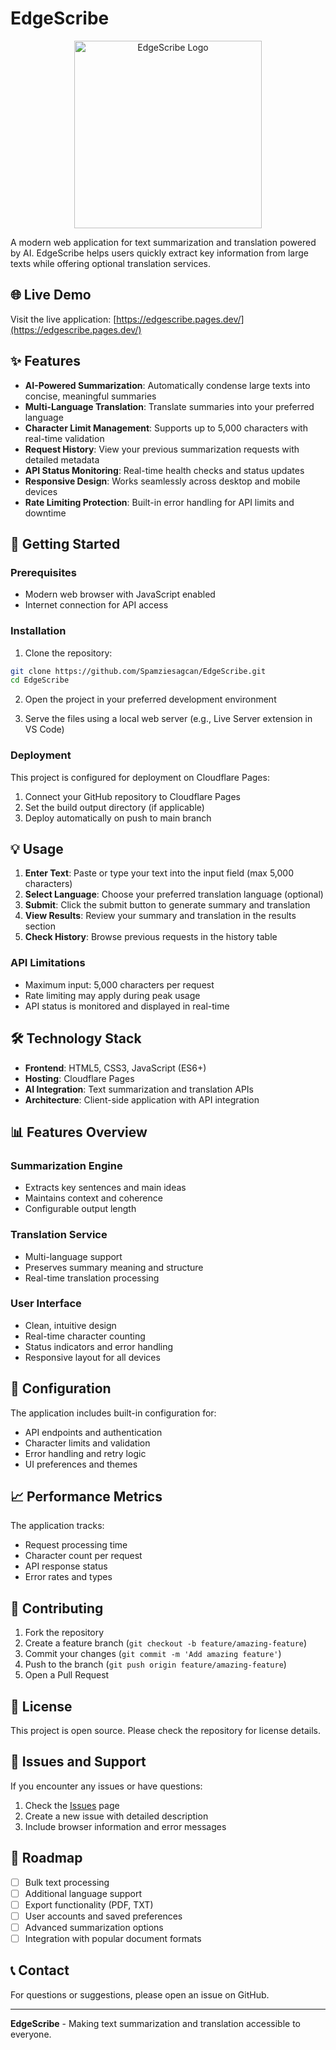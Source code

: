 # EdgeScribe

<div align="center">
  <img src="[https://github.com/user-attachments/assets/your-logo-filename](https://www.github.com/Spamziesagcan/EdgeScribe/assets/preview.webp)" alt="EdgeScribe Logo" width="300"/>
</div>

A modern web application for text summarization and translation powered by AI. EdgeScribe helps users quickly extract key information from large texts while offering optional translation services.

## 🌐 Live Demo

Visit the live application: [https://edgescribe.pages.dev/](https://edgescribe.pages.dev/)

## ✨ Features

- **AI-Powered Summarization**: Automatically condense large texts into concise, meaningful summaries
- **Multi-Language Translation**: Translate summaries into your preferred language
- **Character Limit Management**: Supports up to 5,000 characters with real-time validation
- **Request History**: View your previous summarization requests with detailed metadata
- **API Status Monitoring**: Real-time health checks and status updates
- **Responsive Design**: Works seamlessly across desktop and mobile devices
- **Rate Limiting Protection**: Built-in error handling for API limits and downtime

## 🚀 Getting Started

### Prerequisites

- Modern web browser with JavaScript enabled
- Internet connection for API access

### Installation

1. Clone the repository:
```bash
git clone https://github.com/Spamziesagcan/EdgeScribe.git
cd EdgeScribe
```

2. Open the project in your preferred development environment

3. Serve the files using a local web server (e.g., Live Server extension in VS Code)

### Deployment

This project is configured for deployment on Cloudflare Pages:

1. Connect your GitHub repository to Cloudflare Pages
2. Set the build output directory (if applicable)
3. Deploy automatically on push to main branch

## 💡 Usage

1. **Enter Text**: Paste or type your text into the input field (max 5,000 characters)
2. **Select Language**: Choose your preferred translation language (optional)
3. **Submit**: Click the submit button to generate summary and translation
4. **View Results**: Review your summary and translation in the results section
5. **Check History**: Browse previous requests in the history table

### API Limitations

- Maximum input: 5,000 characters per request
- Rate limiting may apply during peak usage
- API status is monitored and displayed in real-time

## 🛠️ Technology Stack

- **Frontend**: HTML5, CSS3, JavaScript (ES6+)
- **Hosting**: Cloudflare Pages
- **AI Integration**: Text summarization and translation APIs
- **Architecture**: Client-side application with API integration

## 📊 Features Overview

### Summarization Engine
- Extracts key sentences and main ideas
- Maintains context and coherence
- Configurable output length

### Translation Service
- Multi-language support
- Preserves summary meaning and structure
- Real-time translation processing

### User Interface
- Clean, intuitive design
- Real-time character counting
- Status indicators and error handling
- Responsive layout for all devices

## 🔧 Configuration

The application includes built-in configuration for:
- API endpoints and authentication
- Character limits and validation
- Error handling and retry logic
- UI preferences and themes

## 📈 Performance Metrics

The application tracks:
- Request processing time
- Character count per request
- API response status
- Error rates and types

## 🤝 Contributing

1. Fork the repository
2. Create a feature branch (`git checkout -b feature/amazing-feature`)
3. Commit your changes (`git commit -m 'Add amazing feature'`)
4. Push to the branch (`git push origin feature/amazing-feature`)
5. Open a Pull Request

## 📝 License

This project is open source. Please check the repository for license details.

## 🐛 Issues and Support

If you encounter any issues or have questions:

1. Check the [Issues](https://github.com/Spamziesagcan/EdgeScribe/issues) page
2. Create a new issue with detailed description
3. Include browser information and error messages

## 🚀 Roadmap

- [ ] Bulk text processing
- [ ] Additional language support
- [ ] Export functionality (PDF, TXT)
- [ ] User accounts and saved preferences
- [ ] Advanced summarization options
- [ ] Integration with popular document formats

## 📞 Contact

For questions or suggestions, please open an issue on GitHub.

---

**EdgeScribe** - Making text summarization and translation accessible to everyone.
